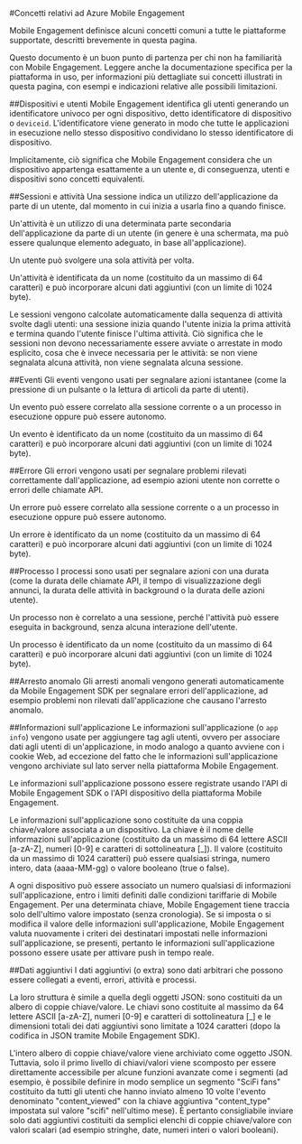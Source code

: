﻿<properties 
	pageTitle="Concetti relativi a Mobile Engagement" 
	description="Concetti relativi a Mobile Engagement"
	services="mobile-engagement" 
	documentationCenter="mobile" 
	authors="kpiteira" 
	manager="dwrede" 
	editor="" />

<tags 
	ms.service="mobile-engagement" 
	ms.workload="mobile" 
	ms.tgt_pltfrm="mobile-android" 
	ms.devlang="" 
	ms.topic="article" 
	ms.date="01/24/2015" 
	ms.author="kapiteir" />

#Concetti relativi ad Azure Mobile Engagement

Mobile Engagement definisce alcuni concetti comuni a tutte le piattaforme supportate, descritti brevemente in questa pagina.

Questo documento è un buon punto di partenza per chi non ha familiarità con Mobile Engagement. Leggere anche la documentazione specifica per la piattaforma in uso, per informazioni più dettagliate sui concetti illustrati in questa pagina, con esempi e indicazioni relative alle possibili limitazioni.

##Dispositivi e utenti
Mobile Engagement identifica gli utenti generando un identificatore univoco per ogni dispositivo, detto identificatore di dispositivo o  `deviceid`. L'identificatore viene generato in modo che tutte le applicazioni in esecuzione nello stesso dispositivo condividano lo stesso identificatore di dispositivo.

Implicitamente, ciò significa che Mobile Engagement considera che un dispositivo appartenga esattamente a un utente e, di conseguenza, utenti e dispositivi sono concetti equivalenti.

##Sessioni e attività
Una sessione indica un utilizzo dell'applicazione da parte di un utente, dal momento in cui inizia a usarla fino a quando finisce.

Un'attività è un utilizzo di una determinata parte secondaria dell'applicazione da parte di un utente (in genere è una schermata, ma può essere qualunque elemento adeguato, in base all'applicazione).

Un utente può svolgere una sola attività per volta.

Un'attività è identificata da un nome (costituito da un massimo di 64 caratteri) e può incorporare alcuni dati aggiuntivi (con un limite di 1024 byte).

Le sessioni vengono calcolate automaticamente dalla sequenza di attività svolte dagli utenti: una sessione inizia quando l'utente inizia la prima attività e termina quando l'utente finisce l'ultima attività. Ciò significa che le sessioni non devono necessariamente essere avviate o arrestate in modo esplicito, cosa che è invece necessaria per le attività: se non viene segnalata alcuna attività, non viene segnalata alcuna sessione.

##Eventi
Gli eventi vengono usati per segnalare azioni istantanee (come la pressione di un pulsante o la lettura di articoli da parte di utenti).

Un evento può essere correlato alla sessione corrente o a un processo in esecuzione oppure può essere autonomo.

Un evento è identificato da un nome (costituito da un massimo di 64 caratteri) e può incorporare alcuni dati aggiuntivi (con un limite di 1024 byte).

##Errore
Gli errori vengono usati per segnalare problemi rilevati correttamente dall'applicazione, ad esempio azioni utente non corrette o errori delle chiamate API.

Un errore può essere correlato alla sessione corrente o a un processo in esecuzione oppure può essere autonomo.

Un errore è identificato da un nome (costituito da un massimo di 64 caratteri) e può incorporare alcuni dati aggiuntivi (con un limite di 1024 byte).

##Processo
I processi sono usati per segnalare azioni con una durata (come la durata delle chiamate API, il tempo di visualizzazione degli annunci, la durata delle attività in background o la durata delle azioni utente).

Un processo non è correlato a una sessione, perché l'attività può essere eseguita in background, senza alcuna interazione dell'utente.

Un processo è identificato da un nome (costituito da un massimo di 64 caratteri) e può incorporare alcuni dati aggiuntivi (con un limite di 1024 byte).

##Arresto anomalo
Gli arresti anomali vengono generati automaticamente da Mobile Engagement SDK per segnalare errori dell'applicazione, ad esempio problemi non rilevati dall'applicazione che causano l'arresto anomalo.

##Informazioni sull'applicazione
Le informazioni sull'applicazione (o `app info`) vengono usate per aggiungere tag agli utenti, ovvero per associare dati agli utenti di un'applicazione, in modo analogo a quanto avviene con i cookie Web, ad eccezione del fatto che le informazioni sull'applicazione vengono archiviate sul lato server nella piattaforma Mobile Engagement.

Le informazioni sull'applicazione possono essere registrate usando l'API di Mobile Engagement SDK o l'API dispositivo della piattaforma Mobile Engagement.

Le informazioni sull'applicazione sono costituite da una coppia chiave/valore associata a un dispositivo. La chiave è il nome delle informazioni sull'applicazione (costituito da un massimo di 64 lettere ASCII [a-zA-Z], numeri [0-9] e caratteri di sottolineatura [_]). Il valore (costituito da un massimo di 1024 caratteri) può essere qualsiasi stringa, numero intero, data (aaaa-MM-gg) o valore booleano (true o false).

A ogni dispositivo può essere associato un numero qualsiasi di informazioni sull'applicazione, entro i limiti definiti dalle condizioni tariffarie di Mobile Engagement. Per una determinata chiave, Mobile Engagement tiene traccia solo dell'ultimo valore impostato (senza cronologia). Se si imposta o si modifica il valore delle informazioni sull'applicazione, Mobile Engagement valuta nuovamente i criteri dei destinatari impostati nelle informazioni sull'applicazione, se presenti, pertanto le informazioni sull'applicazione possono essere usate per attivare push in tempo reale.

##Dati aggiuntivi
I dati aggiuntivi (o extra) sono dati arbitrari che possono essere collegati a eventi, errori, attività e processi.

La loro struttura è simile a quella degli oggetti JSON: sono costituiti da un albero di coppie chiave/valore. Le chiavi sono costituite al massimo da 64 lettere ASCII [a-zA-Z], numeri [0-9] e caratteri di sottolineatura [_] e le dimensioni totali dei dati aggiuntivi sono limitate a 1024 caratteri (dopo la codifica in JSON tramite Mobile Engagement SDK).

L'intero albero di coppie chiave/valore viene archiviato come oggetto JSON. Tuttavia, solo il primo livello di chiavi/valori viene scomposto per essere direttamente accessibile per alcune funzioni avanzate come i segmenti (ad esempio, è possibile definire in modo semplice un segmento "SciFi fans" costituito da tutti gli utenti che hanno inviato almeno 10 volte l'evento denominato "content_viewed" con la chiave aggiuntiva "content_type" impostata sul valore "scifi" nell'ultimo mese). È pertanto consigliabile inviare solo dati aggiuntivi costituiti da semplici elenchi di coppie chiave/valore con valori scalari (ad esempio stringhe, date, numeri interi o valori booleani).
<!--HONumber=47-->
